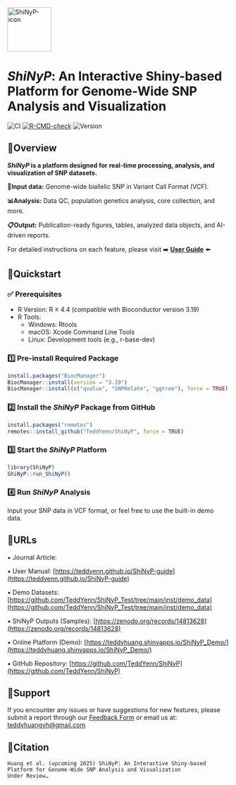 
<img src="https://github.com/user-attachments/assets/d503aec3-c21a-4e48-99e9-4e5285845b45" alt="ShiNyP-icon" width="100"/>

# _ShiNyP_: An Interactive Shiny-based Platform for Genome-Wide SNP Analysis and Visualization

![CI](https://img.shields.io/badge/build-passing-brightgreen)
[![R-CMD-check](https://github.com/irudnyts/openai/workflows/R-CMD-check/badge.svg)](https://github.com/irudnyts/openai/actions)
![Version](https://img.shields.io/badge/version-0.1.1-blue)
<!-- badges: end -->


## 🔸Overview

**_ShiNyP_ is a platform designed for real-time processing, analysis, and visualization of SNP datasets.**

**📄Input data:** Genome-wide biallelic SNP in Variant Call Format (VCF).

**📊Analysis:** Data QC, population genetics analysis, core collection, and more.

**📋Output:** Publication-ready figures, tables, analyzed data objects, and AI-driven reports.

For detailed instructions on each feature, please visit ➡️ [**User Guide**](https://teddyenn.github.io/ShiNyP-guide/) ⬅️

## 🔸Quickstart

### ✅ Prerequisites
- R Version: R ≥ 4.4 (compatible with Bioconductor version 3.19)
- R Tools:
  - Windows: Rtools
  - macOS: Xcode Command Line Tools
  - Linux: Development tools (e.g., r-base-dev)


### 1️⃣ Pre-install Required Package
   ```R
   install.packages("BiocManager")
   BiocManager::install(version = "3.19")
   BiocManager::install(c("qvalue", "SNPRelate", "ggtree"), force = TRUE)
   ```
### 2️⃣ Install the _ShiNyP_ Package from GitHub
   ```R
   install.packages("remotes")
   remotes::install_github("TeddYenn/ShiNyP", force = TRUE)
   ```
### 3️⃣ Start the _ShiNyP_ Platform
   ```R
   library(ShiNyP)
   ShiNyP::run_ShiNyP()
   ```
### 4️⃣ Run _ShiNyP_ Analysis
Input your SNP data in VCF format, or feel free to use the built-in demo data.


## 🔸URLs

▪️ Journal Article: 

▪️ User Manual: [https://teddyenn.github.io/ShiNyP-guide](https://teddyenn.github.io/ShiNyP-guide)

▪️ Demo Datasets: [https://github.com/TeddYenn/ShiNyP_Test/tree/main/inst/demo_data](https://github.com/TeddYenn/ShiNyP_Test/tree/main/inst/demo_data)

▪️ ShiNyP Outputs (Samples): [https://zenodo.org/records/14813628](https://zenodo.org/records/14813628)

▪️ Online Platform (Demo): [https://teddyhuang.shinyapps.io/ShiNyP_Demo/](https://teddyhuang.shinyapps.io/ShiNyP_Demo/)

▪️ GitHub Repository: [https://github.com/TeddYenn/ShiNyP](https://github.com/TeddYenn/ShiNyP)


## 🔸Support
If you encounter any issues or have suggestions for new features, please submit a report through our [Feedback Form](https://forms.gle/GPCggSo5czyNLfoB7) or email us at: teddyhuangyh@gmail.com


## 🔸Citation

```
Huang et al. (upcoming 2025) ShiNyP: An Interactive Shiny-based Platform for Genome-Wide SNP Analysis and Visualization
Under Review…
```
